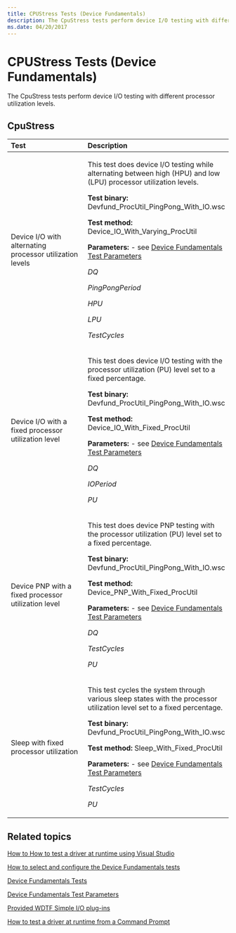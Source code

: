 ```yaml
---
title: CPUStress Tests (Device Fundamentals)
description: The CpuStress tests perform device I/O testing with different processor utilization levels.
ms.date: 04/20/2017
---
```


# CPUStress Tests (Device Fundamentals)


The CpuStress tests perform device I/O testing with different processor utilization levels.

## <span id="cpu_stress_tests"></span><span id="CPU_STRESS_TESTS"></span>CpuStress


<table>
<colgroup>
<col width="50%" />
<col width="50%" />
</colgroup>
<thead>
<tr class="header">
<th align="left">Test</th>
<th align="left">Description</th>
</tr>
</thead>
<tbody>
<tr class="odd">
<td align="left"><p><span id="Device_I_O_with_alternating_processor_utilization_levels"></span><span id="device_i_o_with_alternating_processor_utilization_levels"></span><span id="DEVICE_I_O_WITH_ALTERNATING_PROCESSOR_UTILIZATION_LEVELS"></span>Device I/O with alternating processor utilization levels</p></td>
<td align="left"><p>This test does device I/O testing while alternating between high (HPU) and low (LPU) processor utilization levels.</p>
<p><strong>Test binary:</strong> Devfund_ProcUtil_PingPong_With_IO.wsc</p>
<p><strong>Test method:</strong> Device_IO_With_Varying_ProcUtil</p>
<p><strong>Parameters:</strong> - see <a href="/windows-hardware/drivers" data-raw-source="[Device Fundamentals Test Parameters](/windows-hardware/drivers)">Device Fundamentals Test Parameters</a></p>
<p><em>DQ</em></p>
<p><em>PingPongPeriod</em></p>
<p><em>HPU</em></p>
<p><em>LPU</em></p>
<p><em>TestCycles</em></p></td>
</tr>
<tr class="even">
<td align="left"><p><span id="Device_I_O_with_a_fixed_processor_utilization_level"></span><span id="device_i_o_with_a_fixed_processor_utilization_level"></span><span id="DEVICE_I_O_WITH_A_FIXED_PROCESSOR_UTILIZATION_LEVEL"></span>Device I/O with a fixed processor utilization level</p></td>
<td align="left"><p>This test does device I/O testing with the processor utilization (PU) level set to a fixed percentage.</p>
<p><strong>Test binary:</strong> Devfund_ProcUtil_PingPong_With_IO.wsc</p>
<p><strong>Test method:</strong> Device_IO_With_Fixed_ProcUtil</p>
<p><strong>Parameters:</strong> - see <a href="/windows-hardware/drivers" data-raw-source="[Device Fundamentals Test Parameters](/windows-hardware/drivers)">Device Fundamentals Test Parameters</a></p>
<p><em>DQ</em></p>
<p><em>IOPeriod</em></p>
<p><em>PU</em></p></td>
</tr>
<tr class="odd">
<td align="left"><p><span id="Device_PNP_with_a_fixed_processor_utilization_level"></span><span id="device_pnp_with_a_fixed_processor_utilization_level"></span><span id="DEVICE_PNP_WITH_A_FIXED_PROCESSOR_UTILIZATION_LEVEL"></span>Device PNP with a fixed processor utilization level</p></td>
<td align="left"><p>This test does device PNP testing with the processor utilization (PU) level set to a fixed percentage.</p>
<p><strong>Test binary:</strong> Devfund_ProcUtil_PingPong_With_IO.wsc</p>
<p><strong>Test method:</strong> Device_PNP_With_Fixed_ProcUtil</p>
<p><strong>Parameters:</strong> - see <a href="/windows-hardware/drivers" data-raw-source="[Device Fundamentals Test Parameters](/windows-hardware/drivers)">Device Fundamentals Test Parameters</a></p>
<p><em>DQ</em></p>
<p><em>TestCycles</em></p>
<p><em>PU</em></p></td>
</tr>
<tr class="even">
<td align="left"><p><span id="Sleep_with_fixed_processor_utilization_"></span><span id="sleep_with_fixed_processor_utilization_"></span><span id="SLEEP_WITH_FIXED_PROCESSOR_UTILIZATION_"></span>Sleep with fixed processor utilization</p></td>
<td align="left"><p>This test cycles the system through various sleep states with the processor utilization level set to a fixed percentage.</p>
<p><strong>Test binary:</strong> Devfund_ProcUtil_PingPong_With_IO.wsc</p>
<p><strong>Test method:</strong> Sleep_With_Fixed_ProcUtil</p>
<p><strong>Parameters:</strong> - see <a href="/windows-hardware/drivers" data-raw-source="[Device Fundamentals Test Parameters](/windows-hardware/drivers)">Device Fundamentals Test Parameters</a></p>
<p><em>TestCycles</em></p>
<p><em>PU</em></p></td>
</tr>
</tbody>
</table>

 

## <span id="related_topics"></span>Related topics


[How to How to test a driver at runtime using Visual Studio](/windows-hardware/drivers)

[How to select and configure the Device Fundamentals tests](/windows-hardware/drivers)

[Device Fundamentals Tests](device-fundamentals-tests.md)

[Device Fundamentals Test Parameters](/windows-hardware/drivers)

[Provided WDTF Simple I/O plug-ins](../wdtf/provided-wdtf-simpleio-plug-ins.md)

[How to test a driver at runtime from a Command Prompt](/windows-hardware/drivers)

